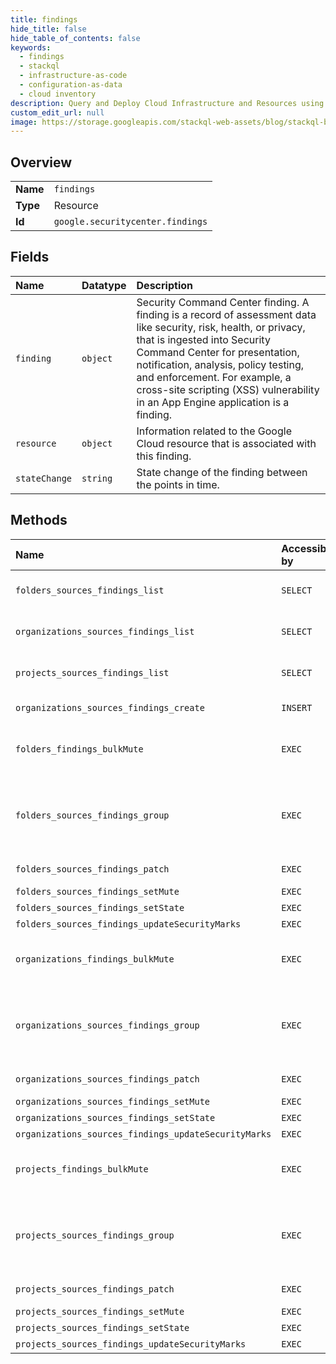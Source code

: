 ```yaml
---
title: findings
hide_title: false
hide_table_of_contents: false
keywords:
  - findings
  - stackql
  - infrastructure-as-code
  - configuration-as-data
  - cloud inventory
description: Query and Deploy Cloud Infrastructure and Resources using SQL
custom_edit_url: null
image: https://storage.googleapis.com/stackql-web-assets/blog/stackql-blog-post-featured-image.png
---
```

  
    

## Overview
<table><tbody>
<tr><td><b>Name</b></td><td><code>findings</code></td></tr>
<tr><td><b>Type</b></td><td>Resource</td></tr>
<tr><td><b>Id</b></td><td><code>google.securitycenter.findings</code></td></tr>
</tbody></table>

## Fields
| Name | Datatype | Description |
|:-----|:---------|:------------|
| `finding` | `object` | Security Command Center finding. A finding is a record of assessment data like security, risk, health, or privacy, that is ingested into Security Command Center for presentation, notification, analysis, policy testing, and enforcement. For example, a cross-site scripting (XSS) vulnerability in an App Engine application is a finding. |
| `resource` | `object` | Information related to the Google Cloud resource that is associated with this finding. |
| `stateChange` | `string` | State change of the finding between the points in time. |
## Methods
| Name | Accessible by | Required Params | Description |
|:-----|:--------------|:----------------|:------------|
| `folders_sources_findings_list` | `SELECT` | `parent` | Lists an organization or source's findings. To list across all sources provide a `-` as the source id. Example: /v1/organizations/{organization_id}/sources/-/findings |
| `organizations_sources_findings_list` | `SELECT` | `parent` | Lists an organization or source's findings. To list across all sources provide a `-` as the source id. Example: /v1/organizations/{organization_id}/sources/-/findings |
| `projects_sources_findings_list` | `SELECT` | `parent` | Lists an organization or source's findings. To list across all sources provide a `-` as the source id. Example: /v1/organizations/{organization_id}/sources/-/findings |
| `organizations_sources_findings_create` | `INSERT` | `parent` | Creates a finding. The corresponding source must exist for finding creation to succeed. |
| `folders_findings_bulkMute` | `EXEC` | `parent` | Kicks off an LRO to bulk mute findings for a parent based on a filter. The parent can be either an organization, folder or project. The findings matched by the filter will be muted after the LRO is done. |
| `folders_sources_findings_group` | `EXEC` | `parent` | Filters an organization or source's findings and groups them by their specified properties. To group across all sources provide a `-` as the source id. Example: /v1/organizations/{organization_id}/sources/-/findings, /v1/folders/{folder_id}/sources/-/findings, /v1/projects/{project_id}/sources/-/findings |
| `folders_sources_findings_patch` | `EXEC` | `name` | Creates or updates a finding. The corresponding source must exist for a finding creation to succeed. |
| `folders_sources_findings_setMute` | `EXEC` | `name` | Updates the mute state of a finding. |
| `folders_sources_findings_setState` | `EXEC` | `name` | Updates the state of a finding. |
| `folders_sources_findings_updateSecurityMarks` | `EXEC` | `name` | Updates security marks. |
| `organizations_findings_bulkMute` | `EXEC` | `parent` | Kicks off an LRO to bulk mute findings for a parent based on a filter. The parent can be either an organization, folder or project. The findings matched by the filter will be muted after the LRO is done. |
| `organizations_sources_findings_group` | `EXEC` | `parent` | Filters an organization or source's findings and groups them by their specified properties. To group across all sources provide a `-` as the source id. Example: /v1/organizations/{organization_id}/sources/-/findings, /v1/folders/{folder_id}/sources/-/findings, /v1/projects/{project_id}/sources/-/findings |
| `organizations_sources_findings_patch` | `EXEC` | `name` | Creates or updates a finding. The corresponding source must exist for a finding creation to succeed. |
| `organizations_sources_findings_setMute` | `EXEC` | `name` | Updates the mute state of a finding. |
| `organizations_sources_findings_setState` | `EXEC` | `name` | Updates the state of a finding. |
| `organizations_sources_findings_updateSecurityMarks` | `EXEC` | `name` | Updates security marks. |
| `projects_findings_bulkMute` | `EXEC` | `parent` | Kicks off an LRO to bulk mute findings for a parent based on a filter. The parent can be either an organization, folder or project. The findings matched by the filter will be muted after the LRO is done. |
| `projects_sources_findings_group` | `EXEC` | `parent` | Filters an organization or source's findings and groups them by their specified properties. To group across all sources provide a `-` as the source id. Example: /v1/organizations/{organization_id}/sources/-/findings, /v1/folders/{folder_id}/sources/-/findings, /v1/projects/{project_id}/sources/-/findings |
| `projects_sources_findings_patch` | `EXEC` | `name` | Creates or updates a finding. The corresponding source must exist for a finding creation to succeed. |
| `projects_sources_findings_setMute` | `EXEC` | `name` | Updates the mute state of a finding. |
| `projects_sources_findings_setState` | `EXEC` | `name` | Updates the state of a finding. |
| `projects_sources_findings_updateSecurityMarks` | `EXEC` | `name` | Updates security marks. |
